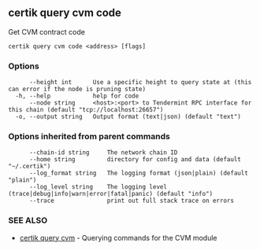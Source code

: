 ## certik query cvm code

Get CVM contract code

```
certik query cvm code <address> [flags]
```

### Options

```
      --height int      Use a specific height to query state at (this can error if the node is pruning state)
  -h, --help            help for code
      --node string     <host>:<port> to Tendermint RPC interface for this chain (default "tcp://localhost:26657")
  -o, --output string   Output format (text|json) (default "text")
```

### Options inherited from parent commands

```
      --chain-id string     The network chain ID
      --home string         directory for config and data (default "~/.certik")
      --log_format string   The logging format (json|plain) (default "plain")
      --log_level string    The logging level (trace|debug|info|warn|error|fatal|panic) (default "info")
      --trace               print out full stack trace on errors
```

### SEE ALSO

* [certik query cvm](certik_query_cvm.md)	 - Querying commands for the CVM module


